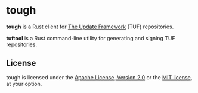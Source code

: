 # tough

**tough** is a Rust client for [The Update Framework](https://theupdateframework.github.io/) (TUF) repositories.

**tuftool** is a Rust command-line utility for generating and signing TUF repositories.

## License

tough is licensed under the [Apache License, Version 2.0](LICENSE-APACHE) or the [MIT license](LICENSE-MIT), at your option.
